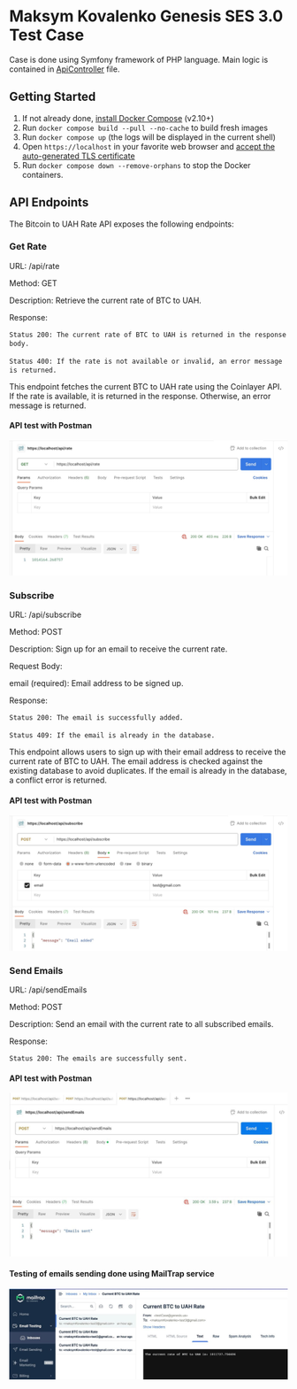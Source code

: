 # Maksym Kovalenko Genesis SES 3.0 Test Case

Case is done using Symfony framework of PHP language. Main logic is contained in [ApiController](https://github.com/MMortymer/MaksymKovalenkoGenesisSES3.0/blob/main/src/Controller/ApiController.php) file.

## Getting Started

1. If not already done, [install Docker Compose](https://docs.docker.com/compose/install/) (v2.10+)
2. Run `docker compose build --pull --no-cache` to build fresh images
3. Run `docker compose up` (the logs will be displayed in the current shell)
4. Open `https://localhost` in your favorite web browser and [accept the auto-generated TLS certificate](https://stackoverflow.com/a/15076602/1352334)
5. Run `docker compose down --remove-orphans` to stop the Docker containers.


## API Endpoints
The Bitcoin to UAH Rate API exposes the following endpoints:

### Get Rate

URL: /api/rate

Method: GET

Description: Retrieve the current rate of BTC to UAH.

Response:

    Status 200: The current rate of BTC to UAH is returned in the response body.

    Status 400: If the rate is not available or invalid, an error message is returned.

This endpoint fetches the current BTC to UAH rate using the Coinlayer API. If the rate is available, it is returned in the response. Otherwise, an error message is returned.

#### API test with Postman

![PostmanEmails](PostmanRate.jpg)

### Subscribe

URL: /api/subscribe

Method: POST

Description: Sign up for an email to receive the current rate.

Request Body:

email (required): Email address to be signed up.

Response:

    Status 200: The email is successfully added.

    Status 409: If the email is already in the database.

This endpoint allows users to sign up with their email address to receive the current rate of BTC to UAH. The email address is checked against the existing database to avoid duplicates. If the email is already in the database, a conflict error is returned.

#### API test with Postman

![PostmanEmails](PostmanSubscribe.jpg)

### Send Emails

URL: /api/sendEmails

Method: POST

Description: Send an email with the current rate to all subscribed emails.

Response:

    Status 200: The emails are successfully sent.

#### API test with Postman

![PostmanEmails](PostmanEmails.jpg)

    
#### Testing of emails sending done using MailTrap service

![MailTrap](MailTrap.jpg)

